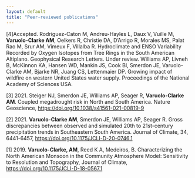 ```yaml
---
layout: default
title: "Peer-reviewed publications"
---
```


[4]Accepted. Rodriguez-Caton M, Andreu-Hayles L, Daux V, Vuille M, **Varuolo-Clarke AM**, Oelkers R, Christie DA, D’Arrigo R, Morales MS, Palat Rao M, Srur AM, Vimeux F, Villalba R. Hydroclimate and ENSO Variability Recorded by Oxygen Isotopes from Tree Rings in the South American Altiplano. Geophysical Research Letters.
Under review. Williams AP, Livneh B, McKinnon KA, Hansen WD, Mankin JS, Cook BI, Smerdon JE, Varuolo-Clarke AM, Bjarke NR, Juang CS, Lettenmaier DP. Growing impact of wildfire on western United States water supply. Proceedings of the National Academy of Sciences USA.   

[3] 2021. Steiger NJ, Smerdon JE, Williams AP, Seager R, **Varuolo-Clarke AM**. Coupled megadrought risk in North and South America. Nature Geoscience, https://doi.org/10.1038/s41561-021-00819-9 

[2] 2021. **Varuolo-Clarke AM**, Smerdon JE, Williams AP, Seager R. Gross discrepancies 
between observed and simulated 20th to 21st-century precipitation trends in Southeastern 
South America. Journal of Climate, 34, 6441-6457, https://doi.org/10.1175/JCLI-D-20-0746.1

[1] 2019. **Varuolo-Clarke, AM**, Reed K A, Medeiros, B. Characterizing the North American Monsoon in the Community Atmosphere Model: Sensitivity to Resolution and Topography, Journal of Climate, https://doi.org/10.1175/JCLI-D-18-0567.1
